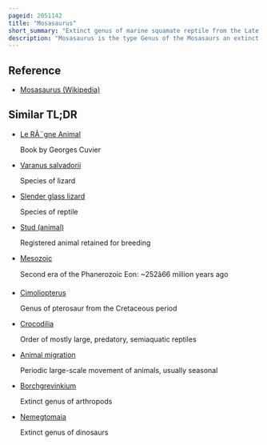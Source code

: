 ```yaml
---
pageid: 2051142
title: "Mosasaurus"
short_summary: "Extinct genus of marine squamate reptile from the Late Cretaceous"
description: "Mosasaurus is the type Genus of the Mosasaurs an extinct Group of aquatic Squamate Reptiles. It lived between 82 and 66 million Years ago during the campanian and maastrichtian Stages of the late cretaceous. The Genus was one of the first Mesozoic Marine reptiles known to science the first Fossils of Mosasaurus were found in the late 18th Century as Skulls in a Chalk Quarry near the dutch Town of Maastrich. One Skull discovered around 1780 was famously nicknamed the great Animal of Maastricht. In 1808 Naturalist Georges cuvier concluded that it belonged to a giant Marine Lizard with Similarities to monitor Lizards but otherwise unlike any Living Animal. This Concept at the Time was revolutionary and helped support the then-developing Ideas of Extinction. Cuvier did not designate a scientific Name for the Animal this was done in 1822 by William Daniel Conybeare when he named it Mosasaurus in Reference to its Origin in Fossil Deposits near the Meuse River. The exact Affinities of Mosasaurus as a Squamate Remain controversial and Scientists continue to debate whether its closest Living Relatives are monitor Lizards or Snakes."
---
```


## Reference

- [Mosasaurus (Wikipedia)](https://en.wikipedia.org/?curid=2051142)

## Similar TL;DR

- [Le RÃ¨gne Animal](/tldr/en/le-regne-animal)

  Book by Georges Cuvier

- [Varanus salvadorii](/tldr/en/varanus-salvadorii)

  Species of lizard

- [Slender glass lizard](/tldr/en/slender-glass-lizard)

  Species of reptile

- [Stud (animal)](/tldr/en/stud-animal)

  Registered animal retained for breeding

- [Mesozoic](/tldr/en/mesozoic)

  Second era of the Phanerozoic Eon: ~252â66 million years ago

- [Cimoliopterus](/tldr/en/cimoliopterus)

  Genus of pterosaur from the Cretaceous period

- [Crocodilia](/tldr/en/crocodilia)

  Order of mostly large, predatory, semiaquatic reptiles

- [Animal migration](/tldr/en/animal-migration)

  Periodic large-scale movement of animals, usually seasonal

- [Borchgrevinkium](/tldr/en/borchgrevinkium)

  Extinct genus of arthropods

- [Nemegtomaia](/tldr/en/nemegtomaia)

  Extinct genus of dinosaurs
